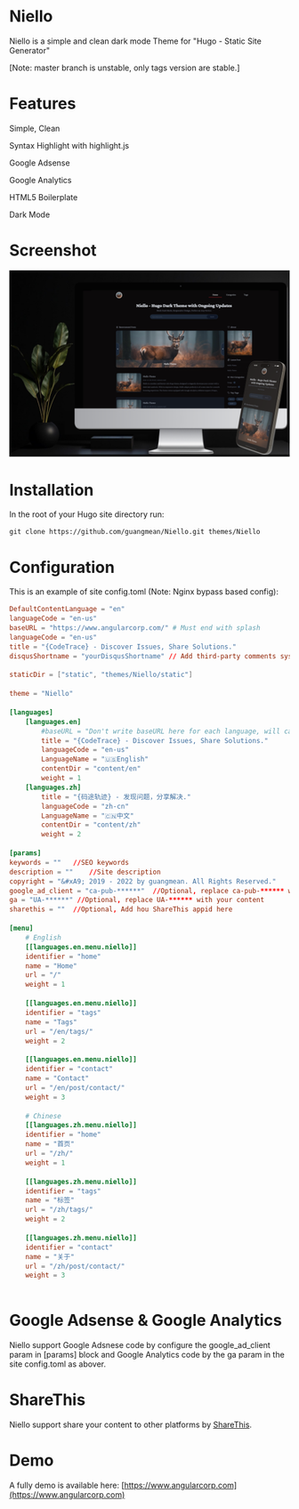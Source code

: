 # Niello
Niello is a simple and clean dark mode Theme for "Hugo - Static Site Generator"

[Note: master branch is unstable, only tags version are stable.]


# Features

Simple, Clean

Syntax Highlight with highlight.js

Google Adsense

Google Analytics

HTML5 Boilerplate

Dark Mode


# Screenshot
![Theme Screenshot](https://raw.githubusercontent.com/guangmean/Niello/master/images/theme_sc_home.png)

# Installation

In the root of your Hugo site directory run:

```shell
git clone https://github.com/guangmean/Niello.git themes/Niello
```

# Configuration
This is an example of site config.toml (Note: Nginx bypass based config):

```toml
DefaultContentLanguage = "en"
languageCode = "en-us"
baseURL = "https://www.angularcorp.com/" # Must end with splash
languageCode = "en-us"
title = "{CodeTrace} - Discover Issues, Share Solutions."
disqusShortname = "yourDisqusShortname" // Add third-party comments system

staticDir = ["static", "themes/Niello/static"]

theme = "Niello"

[languages]
	[languages.en]
		#baseURL = "Don't write baseURL here for each language, will cause issue."
		title = "{CodeTrace} - Discover Issues, Share Solutions."
		languageCode = "en-us"
		LanguageName = "🇺🇸English"
		contentDir = "content/en"
		weight = 1
	[languages.zh]
		title = "{码途轨迹} - 发现问题，分享解决."
        languageCode = "zh-cn"
        LanguageName = "🇨🇳中文"
        contentDir = "content/zh"
        weight = 2
        
[params]
keywords = ""   //SEO keywords
description = ""    //Site description
copyright = "&#xA9; 2019 - 2022 by guangmean. All Rights Reserved."
google_ad_client = "ca-pub-******"  //Optional, replace ca-pub-****** with your content
ga = "UA-******" //Optional, replace UA-****** with your content
sharethis = ""  //Optional, Add hou ShareThis appid here

[menu]
    # English
    [[languages.en.menu.niello]]
    identifier = "home"
    name = "Home"
    url = "/" 
    weight = 1 

    [[languages.en.menu.niello]]
    identifier = "tags"
    name = "Tags"
    url = "/en/tags/"
    weight = 2 

    [[languages.en.menu.niello]]
    identifier = "contact"
    name = "Contact"
    url = "/en/post/contact/"
    weight = 3 

    # Chinese
    [[languages.zh.menu.niello]]
    identifier = "home"
    name = "首页"
    url = "/zh/"
    weight = 1 

    [[languages.zh.menu.niello]]
    identifier = "tags"
    name = "标签"
    url = "/zh/tags/"
    weight = 2 

    [[languages.zh.menu.niello]]
    identifier = "contact"
    name = "关于"
    url = "/zh/post/contact/"
    weight = 3
    
```

# Google Adsense & Google Analytics
Niello support Google Adsnese code by configure the google_ad_client param in [params] block and Google Analytics code by the ga param in the site config.toml as abover. 

# ShareThis
Niello support share your content to other platforms by [ShareThis](https://sharethis.com).

# Demo

A fully demo is available here:	[https://www.angularcorp.com](https://www.angularcorp.com) 


